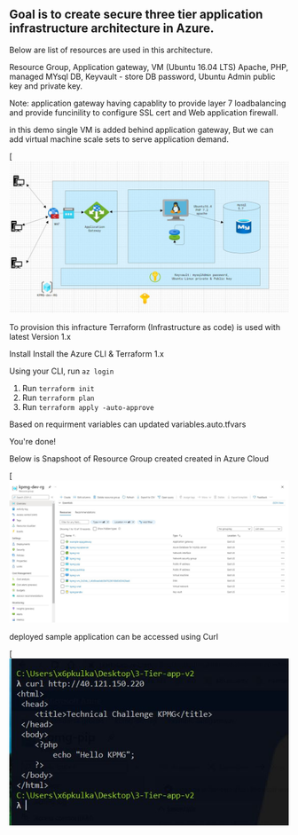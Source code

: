 
## Goal is to create secure three tier application infrastructure architecture in Azure.

Below are list of resources are used in this architecture.

Resource Group,
Application gateway,
VM (Ubuntu 16.04 LTS) Apache, PHP,
managed MYsql DB,
Keyvault - store DB password, Ubuntu Admin public key and private key.

Note: application gateway having capablity to provide layer 7 loadbalancing and provide funcinility to configure SSL cert and Web application firewall.

in this demo single VM is added behind application gateway, But we can add virtual machine scale sets to serve application demand.

[![Image](https://github.com/pratham98k/KPMG-assignment/blob/main/Challenge1/KPMG-assignment-diagram/three-tier-application-architecture.JPG "Three Tier secure infra architecture approch" )



To provision this infracture Terraform (Infrastructure as code) is used with latest Version 1.x 

Install Install the Azure CLI & Terraform 1.x 

Using your CLI, run ``` az login ```

1. Run ``` terraform init ```
2. Run ``` terraform plan ```
3. Run ``` terraform apply -auto-approve ```

Based on requirment variables can updated variables.auto.tfvars

You're done!

Below is Snapshoot of Resource Group created created in Azure Cloud

[![Image](https://github.com/pratham98k/KPMG-assignment/blob/main/Challenge1/KPMG-assignment-diagram/Resource-group.JPG)


deployed sample application can be accessed using Curl 


 [![Image](https://github.com/pratham98k/KPMG-assignment/blob/main/Challenge1/KPMG-assignment-diagram/app-hello.JPG)

 
